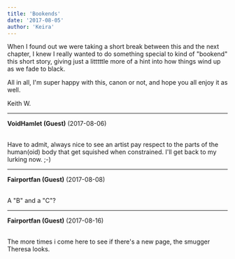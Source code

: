 ```yaml
---
title: 'Bookends'
date: '2017-08-05'
author: 'Keira'
---
```


<p>When I found out we were taking a short break between this and the next chapter, I knew I really wanted to do something special to kind of "bookend" this short story, giving just a litttttle more of a hint into how things wind up as we fade to black.</p><p>All in all, I'm super happy with this, canon or not, and hope you all enjoy it as well.</p><p>Keith W.</p>

---
**VoidHamlet (Guest)** (2017-08-06)

<br> Have to admit, always nice to see an artist pay respect to the parts of the human(oid) body that get squished when constrained. I'll get back to my lurking now. ;-)

---
**Fairportfan (Guest)** (2017-08-08)

<br> A "B" and a "C"?

---
**Fairportfan (Guest)** (2017-08-16)

<br> The more times i come here to see if there's a new page, the smugger Theresa looks.<br>

